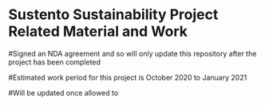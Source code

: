 # Sustento Sustainability Project Related Material and Work

#Signed an NDA agreement and so will only update this repository after the project has been completed 

#Estimated work period for this project is October 2020 to January 2021

#Will be updated once allowed to 
